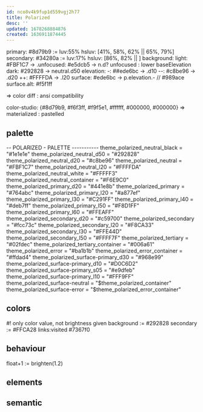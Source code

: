 ```yaml
---
id: nco8v4k9fup1d559vgj2h77
title: Polarized
desc: ''
updated: 1678268884876
created: 1636911874445
---
```

primary: #8d79b9 := luv:55%
  hsluv: [41%, 58%, 62% || 65%, 79%]
secondary: #34280a := luv:17%
  hsluv: [86%, 82% ||  ]
background:
  light: #FBF1C7
  -> .unfocused: #e5dcb5 -> n.d? unfocused : lower baseElevation
  dark: #292828 -> neutral.d50
  elevation:
    -: ##ede6bc -> .d10
    --: #c8be96 -> .d20
    ++: #FFFFDA -> .l20
surface: #ede6bc -> p.elevation.- // #989ace
surface.alt: #f5f1ff

=> color diff : ansi compatibility

color-studio: {#8d79b9, #f6f3ff, #f9f5e1, #ffffff, #000000, #000000}
=> materialized : pastelled

## palette

-- POLARIZED - PALETTE -----------
theme_polarized_neutral_black       = "#1e1e1e"
theme_polarized_neutral_d50         = "#292828"
theme_polarized_neutral_d20         = "#c8be96"
theme_polarized_neutral             = "#FBF1C7"
theme_polarized_neutral_l20         = "#FFFFDA"
theme_polarized_neutral_white       = "#FFFFF3"
theme_polarized_neutral_container   = "#F6E9C0"
theme_polarized_primary_d20         = "#441e8b"
theme_polarized_primary             = "#764abc"
theme_polarized_primary_l20         = "#a877ef"
theme_polarized_primary_l30         = "#C291FF"
theme_polarized_primary_l40         = "#deb7ff"
theme_polarized_primary_l50         = "#F8D1FF"
theme_polarized_primary_l60         = "#FFEAFF"
theme_polarized_secondary_d20       = "#c59700"
theme_polarized_secondary           = "#fcc73c"
theme_polarized_secondary_l20       = "#F8CA33"
theme_polarized_secondary_l30       = "#FFE44D"
theme_polarized_secondary_l50       = "#FFFF7F"
theme_polarized_tertiary            = "#02fdec"
theme_polarized_tertiary_container  = "#006a61"
theme_polarized_error               = "#ba1b1b"
theme_polarized_error_container     = "#ffdad4"
theme_polarized_surface-primary_d30 = "#968e99"
theme_polarized_surface-primary_d10 = "#D0C6D2"
theme_polarized_surface-primary_s05 = "#e9dfeb"
theme_polarized_surface-primary_l10 = "#FFF9FF"
theme_polarized_surface-neutral     = "$theme_polarized_container"
theme_polarized_surface-error       = "$theme_polarized_error_container"

## colors
#! only color value, not brightness given
background := #292828
secondary := #FFCA28
links:visited #7367f0

## behaviour
float+1 := brighten(1.2)

## elements

## semantic